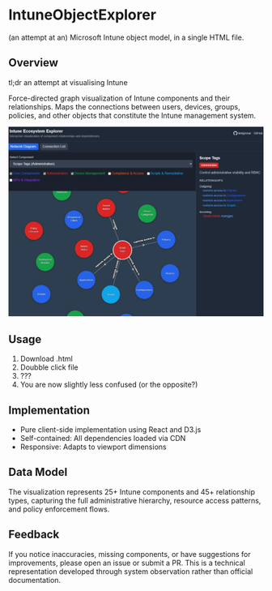 # IntuneObjectExplorer
(an attempt at an) Microsoft Intune object model, in a single HTML file.

## Overview
tl;dr an attempt at visualising Intune

Force-directed graph visualization of Intune components and their relationships. Maps the connections between users, devices, groups, policies, and other objects that constitute the Intune management system. 

![Screenshot](/screenshot.jpg)

## Usage

1. Download .html
2. Doubble click file
3. ???
4. You are now slightly less confused (or the opposite?)

## Implementation

- Pure client-side implementation using React and D3.js
- Self-contained: All dependencies loaded via CDN
- Responsive: Adapts to viewport dimensions

## Data Model

The visualization represents 25+ Intune components and 45+ relationship types, capturing the full administrative hierarchy, resource access patterns, and policy enforcement flows.

## Feedback

If you notice inaccuracies, missing components, or have suggestions for improvements, please open an issue or submit a PR. This is a technical representation developed through system observation rather than official documentation.
